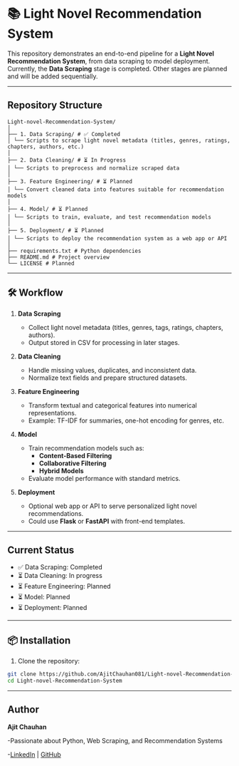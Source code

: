 # 📚 Light Novel Recommendation System

This repository demonstrates an end-to-end pipeline for a **Light Novel Recommendation System**, from data scraping to model deployment.  
Currently, the **Data Scraping** stage is completed. Other stages are planned and will be added sequentially.

---

## Repository Structure
```
Light-novel-Recommendation-System/
│
├── 1. Data Scraping/ # ✅ Completed
│ └── Scripts to scrape light novel metadata (titles, genres, ratings, chapters, authors, etc.)
│
├── 2. Data Cleaning/ # ⏳ In Progress
│ └── Scripts to preprocess and normalize scraped data
│
├── 3. Feature Engineering/ # ⏳ Planned
│ └── Convert cleaned data into features suitable for recommendation models
│
├── 4. Model/ # ⏳ Planned
│ └── Scripts to train, evaluate, and test recommendation models
│
├── 5. Deployment/ # ⏳ Planned
│ └── Scripts to deploy the recommendation system as a web app or API
│
├── requirements.txt # Python dependencies
├── README.md # Project overview
└── LICENSE # Planned
```

---

## 🛠️ Workflow

1. **Data Scraping**  
   - Collect light novel metadata (titles, genres, tags, ratings, chapters, authors).  
   - Output stored in CSV for processing in later stages.

2. **Data Cleaning**  
   - Handle missing values, duplicates, and inconsistent data.  
   - Normalize text fields and prepare structured datasets.

3. **Feature Engineering**  
   - Transform textual and categorical features into numerical representations.  
   - Example: TF-IDF for summaries, one-hot encoding for genres, etc.

4. **Model**  
   - Train recommendation models such as:
     - **Content-Based Filtering**  
     - **Collaborative Filtering**  
     - **Hybrid Models**  
   - Evaluate model performance with standard metrics.

5. **Deployment**  
   - Optional web app or API to serve personalized light novel recommendations.  
   - Could use **Flask** or **FastAPI** with front-end templates.

---

## Current Status

- ✅ Data Scraping: Completed  
- ⏳ Data Cleaning: In progress  
- ⏳ Feature Engineering: Planned  
- ⏳ Model: Planned  
- ⏳ Deployment: Planned  

---

## 📦 Installation

1. Clone the repository:

```bash
git clone https://github.com/AjitChauhan081/Light-novel-Recommendation-System.git
cd Light-novel-Recommendation-System

```
---

## Author

**Ajit Chauhan**

-Passionate about Python, Web Scraping, and Recommendation Systems

-[LinkedIn](https://www.linkedin.com/in/chauhanajit/) | [GitHub](https://github.com/AjitChauhan081)
